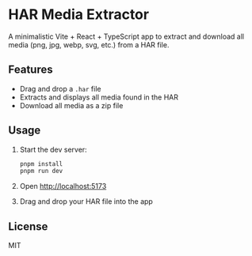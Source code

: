 # HAR Media Extractor

A minimalistic Vite + React + TypeScript app to extract and download all media (png, jpg, webp, svg, etc.) from a HAR file.

## Features

- Drag and drop a `.har` file
- Extracts and displays all media found in the HAR
- Download all media as a zip file

## Usage

1. Start the dev server:

   ```sh
   pnpm install
   pnpm run dev
   ```

2. Open [http://localhost:5173](http://localhost:5173)
3. Drag and drop your HAR file into the app

## License

MIT
